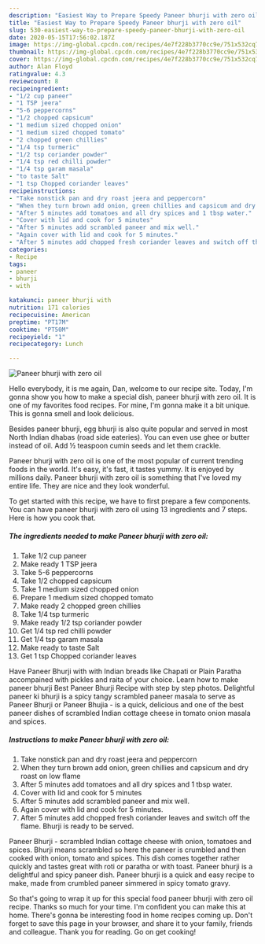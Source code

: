 ```yaml
---
description: "Easiest Way to Prepare Speedy Paneer bhurji with zero oil"
title: "Easiest Way to Prepare Speedy Paneer bhurji with zero oil"
slug: 530-easiest-way-to-prepare-speedy-paneer-bhurji-with-zero-oil
date: 2020-05-15T17:56:02.187Z
image: https://img-global.cpcdn.com/recipes/4e7f228b3770cc9e/751x532cq70/paneer-bhurji-with-zero-oil-recipe-main-photo.jpg
thumbnail: https://img-global.cpcdn.com/recipes/4e7f228b3770cc9e/751x532cq70/paneer-bhurji-with-zero-oil-recipe-main-photo.jpg
cover: https://img-global.cpcdn.com/recipes/4e7f228b3770cc9e/751x532cq70/paneer-bhurji-with-zero-oil-recipe-main-photo.jpg
author: Alan Floyd
ratingvalue: 4.3
reviewcount: 8
recipeingredient:
- "1/2 cup paneer"
- "1 TSP jeera"
- "5-6 peppercorns"
- "1/2 chopped capsicum"
- "1 medium sized chopped onion"
- "1 medium sized chopped tomato"
- "2 chopped green chillies"
- "1/4 tsp turmeric"
- "1/2 tsp coriander powder"
- "1/4 tsp red chilli powder"
- "1/4 tsp garam masala"
- "to taste Salt"
- "1 tsp Chopped coriander leaves"
recipeinstructions:
- "Take nonstick pan and dry roast jeera and peppercorn"
- "When they turn brown add onion, green chillies and capsicum and dry roast on low flame"
- "After 5 minutes add tomatoes and all dry spices and 1 tbsp water."
- "Cover with lid and cook for 5 minutes"
- "After 5 minutes add scrambled paneer and mix well."
- "Again cover with lid and cook for 5 minutes."
- "After 5 minutes add chopped fresh coriander leaves and switch off the flame. Bhurji is ready to be served."
categories:
- Recipe
tags:
- paneer
- bhurji
- with

katakunci: paneer bhurji with 
nutrition: 171 calories
recipecuisine: American
preptime: "PT17M"
cooktime: "PT50M"
recipeyield: "1"
recipecategory: Lunch

---
```



![Paneer bhurji with zero oil](https://img-global.cpcdn.com/recipes/4e7f228b3770cc9e/751x532cq70/paneer-bhurji-with-zero-oil-recipe-main-photo.jpg)

Hello everybody, it is me again, Dan, welcome to our recipe site. Today, I'm gonna show you how to make a special dish, paneer bhurji with zero oil. It is one of my favorites food recipes. For mine, I'm gonna make it a bit unique. This is gonna smell and look delicious.

Besides paneer bhurji, egg bhurji is also quite popular and served in most North Indian dhabas (road side eateries). You can even use ghee or butter instead of oil. Add ½ teaspoon cumin seeds and let them crackle.

Paneer bhurji with zero oil is one of the most popular of current trending foods in the world. It's easy, it's fast, it tastes yummy. It is enjoyed by millions daily. Paneer bhurji with zero oil is something that I've loved my entire life. They are nice and they look wonderful.


To get started with this recipe, we have to first prepare a few components. You can have paneer bhurji with zero oil using 13 ingredients and 7 steps. Here is how you cook that.

<!--inarticleads1-->

##### The ingredients needed to make Paneer bhurji with zero oil:

1. Take 1/2 cup paneer
1. Make ready 1 TSP jeera
1. Take 5-6 peppercorns
1. Take 1/2 chopped capsicum
1. Take 1 medium sized chopped onion
1. Prepare 1 medium sized chopped tomato
1. Make ready 2 chopped green chillies
1. Take 1/4 tsp turmeric
1. Make ready 1/2 tsp coriander powder
1. Get 1/4 tsp red chilli powder
1. Get 1/4 tsp garam masala
1. Make ready to taste Salt
1. Get 1 tsp Chopped coriander leaves


Have Paneer Bhurji with with Indian breads like Chapati or Plain Paratha accompained with pickles and raita of your choice. Learn how to make paneer bhurji Best Paneer Bhurji Recipe with step by step photos. Delightful paneer ki bhurji is a spicy tangy scrambled paneer masala to serve as Paneer Bhurji or Paneer Bhujia - is a quick, delicious and one of the best paneer dishes of scrambled Indian cottage cheese in tomato onion masala and spices. 

<!--inarticleads2-->

##### Instructions to make Paneer bhurji with zero oil:

1. Take nonstick pan and dry roast jeera and peppercorn
1. When they turn brown add onion, green chillies and capsicum and dry roast on low flame
1. After 5 minutes add tomatoes and all dry spices and 1 tbsp water.
1. Cover with lid and cook for 5 minutes
1. After 5 minutes add scrambled paneer and mix well.
1. Again cover with lid and cook for 5 minutes.
1. After 5 minutes add chopped fresh coriander leaves and switch off the flame. Bhurji is ready to be served.


Paneer Bhurji - scrambled Indian cottage cheese with onion, tomatoes and spices. Bhurji means scrambled so here the paneer is crumbled and then cooked with onion, tomato and spices. This dish comes together rather quickly and tastes great with roti or paratha or with toast. Paneer bhurji is a delightful and spicy paneer dish. Paneer bhurji is a quick and easy recipe to make, made from crumbled paneer simmered in spicy tomato gravy. 

So that's going to wrap it up for this special food paneer bhurji with zero oil recipe. Thanks so much for your time. I'm confident you can make this at home. There's gonna be interesting food in home recipes coming up. Don't forget to save this page in your browser, and share it to your family, friends and colleague. Thank you for reading. Go on get cooking!
